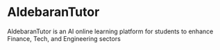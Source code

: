 # AldebaranTutor

AldebaranTutor is an AI online learning platform for students to enhance Finance, Tech, and Engineering sectors

